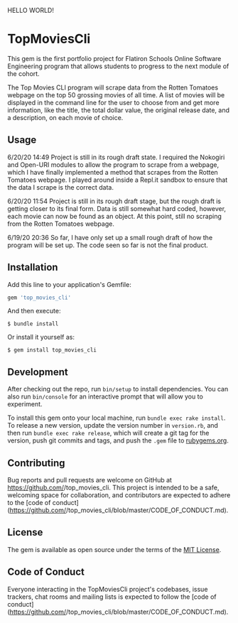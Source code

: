 HELLO WORLD!

# TopMoviesCli

This gem is the first portfolio project for Flatiron Schools Online Software Engineering program that allows students to progress to the next module of the cohort.

The Top Movies CLI program will scrape data from the Rotten Tomatoes webpage on the top 50 grossing movies of all time. A list of movies will be displayed in the command line for the user to choose from and get more information, like the title, the total dollar value, the original release date, and a description, on each movie of choice.

## Usage

6/20/20 14:49
Project is still in its rough draft state. I required the Nokogiri and Open-URI modules to allow the program to scrape from a webpage, which I have finally implemented a method that scrapes from the Rotten Tomatoes webpage. I played around inside a Repl.it sandbox to ensure that the data I scrape is the correct data.

6/20/20 11:54
Project is still in its rough draft stage, but the rough draft is getting closer to its final form. Data is still somewhat hard coded, however, each movie can now be found as an object. At this point, still no scraping from the Rotten Tomatoes webpage.

6/19/20 20:36
So far, I have only set up a small rough draft of how the program will be set up. The code seen so far is not the final product.

## Installation

Add this line to your application's Gemfile:

```ruby
gem 'top_movies_cli'
```

And then execute:

    $ bundle install

Or install it yourself as:

    $ gem install top_movies_cli

## Development

After checking out the repo, run `bin/setup` to install dependencies. You can also run `bin/console` for an interactive prompt that will allow you to experiment.

To install this gem onto your local machine, run `bundle exec rake install`. To release a new version, update the version number in `version.rb`, and then run `bundle exec rake release`, which will create a git tag for the version, push git commits and tags, and push the `.gem` file to [rubygems.org](https://rubygems.org).

## Contributing

Bug reports and pull requests are welcome on GitHub at https://github.com/<github username>/top_movies_cli. This project is intended to be a safe, welcoming space for collaboration, and contributors are expected to adhere to the [code of conduct](https://github.com/<github username>/top_movies_cli/blob/master/CODE_OF_CONDUCT.md).


## License

The gem is available as open source under the terms of the [MIT License](https://opensource.org/licenses/MIT).

## Code of Conduct

Everyone interacting in the TopMoviesCli project's codebases, issue trackers, chat rooms and mailing lists is expected to follow the [code of conduct](https://github.com/<github username>/top_movies_cli/blob/master/CODE_OF_CONDUCT.md).

